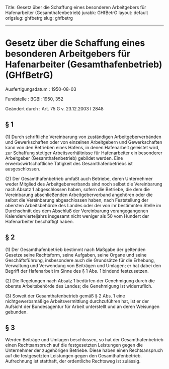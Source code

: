 Title: Gesetz über die Schaffung eines besonderen Arbeitgebers für Hafenarbeiter (Gesamthafenbetrieb)
jurabk: GHfBetrG
layout: default
origslug: ghfbetrg
slug: ghfbetrg

---

# Gesetz über die Schaffung eines besonderen Arbeitgebers für Hafenarbeiter (Gesamthafenbetrieb) (GHfBetrG)

Ausfertigungsdatum
:   1950-08-03

Fundstelle
:   BGBl: 1950, 352

Geändert durch
:   Art. 75 G v. 23.12.2003 I 2848


## § 1

(1) Durch schriftliche Vereinbarung von zuständigen
Arbeitgeberverbänden und Gewerkschaften oder von einzelnen
Arbeitgebern und Gewerkschaften kann von den Betrieben eines Hafens,
in denen Hafenarbeit geleistet wird, zur Schaffung stetiger
Arbeitsverhältnisse für Hafenarbeiter ein besonderer Arbeitgeber
(Gesamthafenbetrieb) gebildet werden. Eine erwerbswirtschaftliche
Tätigkeit des Gesamthafenbetriebs ist ausgeschlossen.

(2) Der Gesamthafenbetrieb umfaßt auch Betriebe, deren Unternehmer
weder Mitglied des Arbeitgeberverbands sind noch selbst die
Vereinbarung nach Absatz 1 abgeschlossen haben, sofern die Betriebe,
die dem die Vereinbarung abschließenden Arbeitgeberverband angehören
oder die selbst die Vereinbarung abgeschlossen haben, nach
Feststellung der obersten Arbeitsbehörde des Landes oder der von ihr
bestimmten Stelle im Durchschnitt des dem Abschluß der Vereinbarung
vorangegangenen Kalendervierteljahrs insgesamt nicht weniger als 50
vom Hundert der Hafenarbeiter beschäftigt haben.


## § 2

(1) Der Gesamthafenbetrieb bestimmt nach Maßgabe der geltenden Gesetze
seine Rechtsform, seine Aufgaben, seine Organe und seine
Geschäftsführung, insbesondere auch die Grundsätze für die Erhebung,
Verwaltung und Verwendung von Beiträgen und Umlagen; er hat dabei den
Begriff der Hafenarbeit im Sinne des § 1 Abs. 1 bindend festzusetzen.

(2) Die Regelungen nach Absatz 1 bedürfen der Genehmigung durch die
oberste Arbeitsbehörde des Landes; die Genehmigung ist widerruflich.

(3) Soweit der Gesamthafenbetrieb gemäß § 2 Abs. 1 eine
nichtgewerbsmäßige Arbeitsvermittlung durchzuführen hat, ist er der
Aufsicht der Bundesagentur für Arbeit unterstellt und an deren
Weisungen gebunden.


## § 3

Werden Beiträge und Umlagen beschlossen, so hat der Gesamthafenbetrieb
einen Rechtsanspruch auf die festgesetzten Leistungen gegen die
Unternehmer der zugehörigen Betriebe. Diese haben einen Rechtsanspruch
auf die festgesetzten Leistungen gegen den Gesamthafenbetrieb.
Aufrechnung ist statthaft, der ordentliche Rechtsweg ist zulässig.

